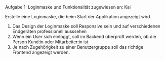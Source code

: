 Aufgabe 1: Loginmaske und Funktionalität
zugewiesen an: Kai

Erstelle eine Loginmaske, die beim Start der Applikation angezeigt wird.
1. Das Design der Loginmaske soll Responsive sein und auf verschiedenen Endgeräten professionell ausssehen
2. Wenn ein User sich einloggt, soll im Backend überprüft werden, ob die Person Kund:in oder Mitarbeiter:in ist
3. Je nach Zugehörigkeit zu einer Benutzergruppe soll das richtige Frontend angezeigt werden.